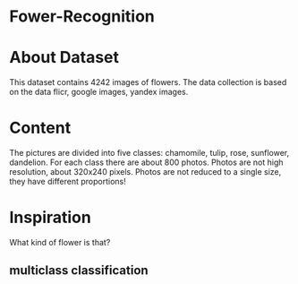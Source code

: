# Fower-Recognition
# About Dataset
This dataset contains 4242 images of flowers.
The data collection is based on the data flicr, google images, yandex images.
# Content
The pictures are divided into five classes: chamomile, tulip, rose, sunflower, dandelion.
For each class there are about 800 photos. Photos are not high resolution, about 320x240 pixels. Photos are not reduced to a single size, they have different proportions!
# Inspiration
What kind of flower is that?
## multiclass classification
